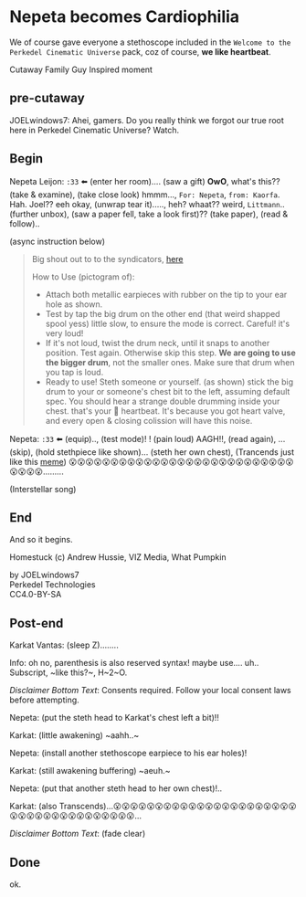 # Nepeta becomes Cardiophilia

We of course gave everyone a stethoscope included in the `Welcome to the Perkedel Cinematic Universe` pack, coz of course, **we like heartbeat**.

Cutaway Family Guy Inspired moment

## pre-cutaway

JOELwindows7: Ahei, gamers. Do you really think we forgot our true root here in Perkedel Cinematic Universe? Watch.

## Begin

Nepeta Leijon: `:33` ⬅️ (enter her room).... (saw a gift) **OwO**, what's this?? (take & examine), (take close look) hmmm..., `For: Nepeta`, `from: Kaorfa`. Hah. Joel?? eeh okay, (unwrap tear it)....., heh? whaat?? weird, `Littmann`.. (further unbox), (saw a paper fell, take a look first)?? (take paper), (read & follow)..

(async instruction below)

> Big shout out to to the syndicators, [here](https://tokopedia.link/gqzvpQO1Uzb )
>
> How to Use (pictogram of):
>
> - Attach both metallic earpieces with rubber on the tip to your ear hole as shown.
> - Test by tap the big drum on the other end (that weird shapped spool yess) little slow, to ensure the mode is correct. Careful! it's very loud!
> - If it's not loud, twist the drum neck, until it snaps to another position. Test again. Otherwise skip this step. **We are going to use the bigger drum**, not the smaller ones. Make sure that drum when you tap is loud.
> - Ready to use! Steth someone or yourself. (as shown) stick the big drum to your or someone's chest bit to the left, assuming default spec. You should hear a strange double drumming inside your chest. that's your 💓 heartbeat. It's because you got heart valve, and every open & closing colission will have this noise.

Nepeta: `:33` ⬅️ (equip).., (test mode)! ! (pain loud) AAGH!!, (read again), ... (skip), (hold stethpiece like shown)... (steth her own chest), (Trancends just like this [meme](https://youtu.be/knGhzlGsGtk )) 😮😮😮😮😮😮😮😮😮😮😮😮😮😮😮😮😮😮😮😮😮😮😮😮😮😮😮😮😮😮😮.........

(Interstellar song)

## End

And so it begins.

Homestuck (c) Andrew Hussie, VIZ Media, What Pumpkin

by JOELwindows7  
Perkedel Technologies  
CC4.0-BY-SA

## Post-end

Karkat Vantas: (sleep Z)........

Info: oh no, parenthesis is also reserved syntax! maybe use.... uh.. Subscript, ~like this?~, H~2~O.

*Disclaimer Bottom Text*: Consents required. Follow your local consent laws before attempting.

Nepeta: (put the steth head to Karkat's chest left a bit)!!

Karkat: (little awakening) ~aahh..~

Nepeta: (install another stethoscope earpiece to his ear holes)!

Karkat: (still awakening buffering) ~aeuh.~

Nepeta: (put that another steth head to her own chest)!..

Karkat: (also Transcends)...😮😮😮😮😮😮😮😮😮😮😮😮😮😮😮😮😮😮😮😮😮😮😮😮😮😮😮😮😮😮😮😮😮😮😮😮😮...

*Disclaimer Bottom Text*: (fade clear)

## Done

ok.
